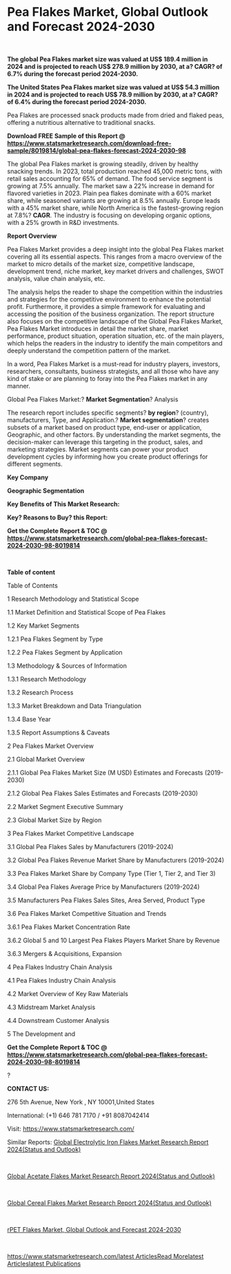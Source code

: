<h1>Pea Flakes Market, Global Outlook and Forecast 2024-2030</h1><br/><p><strong>The global Pea Flakes market size was valued at US$ 189.4 million in 2024 and is projected to reach US$ 278.9 million by 2030, at a? <strong>CAGR</strong>? of 6.7% during the forecast period 2024-2030.</strong></p>
 
 
 
 <p><strong>The United States Pea Flakes market size was valued at US$ 54.3 million in 2024 and is projected to reach US$ 78.9 million by 2030, at a? <strong>CAGR</strong>? of 6.4% during the forecast period 2024-2030.</strong></p>
 
 
 
 <p>Pea Flakes are processed snack products made from dried and flaked peas, offering a nutritious alternative to traditional snacks.</p>
 
 
 
 <p><strong>Download FREE Sample of this Report @ <a href="https://www.statsmarketresearch.com/download-free-sample/8019814/global-pea-flakes-forecast-2024-2030-98">https://www.statsmarketresearch.com/download-free-sample/8019814/global-pea-flakes-forecast-2024-2030-98</a></strong></p>
 
 
 
 <p>The global Pea Flakes market is growing steadily, driven by healthy snacking trends. In 2023, total production reached 45,000 metric tons, with retail sales accounting for 65% of demand. The food service segment is growing at 7.5% annually. The market saw a 22% increase in demand for flavored varieties in 2023. Plain pea flakes dominate with a 60% market share, while seasoned variants are growing at 8.5% annually. Europe leads with a 45% market share, while North America is the fastest-growing region at 7.8%? <strong><strong>CAGR</strong></strong>. The industry is focusing on developing organic options, with a 25% growth in R&D investments.</p>
 
 
 
 <p><strong>Report Overview</strong></p>
 
 
 
 <p>Pea Flakes Market provides a deep insight into the global Pea Flakes market covering all its essential aspects. This ranges from a macro overview of the market to micro details of the market size, competitive landscape, development trend, niche market, key market drivers and challenges, SWOT analysis, value chain analysis, etc.</p>
 
 
 
 <p>The analysis helps the reader to shape the competition within the industries and strategies for the competitive environment to enhance the potential profit. Furthermore, it provides a simple framework for evaluating and accessing the position of the business organization. The report structure also focuses on the competitive landscape of the Global Pea Flakes Market, Pea Flakes Market introduces in detail the market share, market performance, product situation, operation situation, etc. of the main players, which helps the readers in the industry to identify the main competitors and deeply understand the competition pattern of the market.</p>
 
 
 
 <p>In a word, Pea Flakes Market is a must-read for industry players, investors, researchers, consultants, business strategists, and all those who have any kind of stake or are planning to foray into the Pea Flakes market in any manner.</p>
 
 
 
 <p>Global Pea Flakes Market:? <strong>Market Segmentation</strong>? Analysis</p>
 
 
 
 <p>The research report includes specific segments? <strong>by region</strong>? (country), manufacturers, Type, and Application.? <strong>Market segmentation</strong>? creates subsets of a market based on product type, end-user or application, Geographic, and other factors. By understanding the market segments, the decision-maker can leverage this targeting in the product, sales, and marketing strategies. Market segments can power your product development cycles by informing how you create product offerings for different segments.</p>
 
 
 
 <p><strong>Key Company</strong></p>
 
 
 
 <p><strong>Geographic Segmentation</strong></p>
 
 
 
 <p><strong>Key Benefits of This Market Research:</strong></p>
 
 
 
 <p><strong>Key? <strong>Reasons to Buy</strong>? this Report:</strong></p>
 
 
 
 <div><b>Get the Complete Report & TOC @ <a href="https://www.statsmarketresearch.com/global-pea-flakes-forecast-2024-2030-98-8019814">https://www.statsmarketresearch.com/global-pea-flakes-forecast-2024-2030-98-8019814</a></b></div>
 
 
 
 <p><br />
 
 <b>Table of content</b></p>
 
 
 
 <p>Table of Contents<br />
 
 1 Research Methodology and Statistical Scope<br />
 
 1.1 Market Definition and Statistical Scope of Pea Flakes<br />
 
 1.2 Key Market Segments<br />
 
 1.2.1 Pea Flakes Segment by Type<br />
 
 1.2.2 Pea Flakes Segment by Application<br />
 
 1.3 Methodology & Sources of Information<br />
 
 1.3.1 Research Methodology<br />
 
 1.3.2 Research Process<br />
 
 1.3.3 Market Breakdown and Data Triangulation<br />
 
 1.3.4 Base Year<br />
 
 1.3.5 Report Assumptions & Caveats<br />
 
 2 Pea Flakes Market Overview<br />
 
 2.1 Global Market Overview<br />
 
 2.1.1 Global Pea Flakes Market Size (M USD) Estimates and Forecasts (2019-2030)<br />
 
 2.1.2 Global Pea Flakes Sales Estimates and Forecasts (2019-2030)<br />
 
 2.2 Market Segment Executive Summary<br />
 
 2.3 Global Market Size by Region<br />
 
 3 Pea Flakes Market Competitive Landscape<br />
 
 3.1 Global Pea Flakes Sales by Manufacturers (2019-2024)<br />
 
 3.2 Global Pea Flakes Revenue Market Share by Manufacturers (2019-2024)<br />
 
 3.3 Pea Flakes Market Share by Company Type (Tier 1, Tier 2, and Tier 3)<br />
 
 3.4 Global Pea Flakes Average Price by Manufacturers (2019-2024)<br />
 
 3.5 Manufacturers Pea Flakes Sales Sites, Area Served, Product Type<br />
 
 3.6 Pea Flakes Market Competitive Situation and Trends<br />
 
 3.6.1 Pea Flakes Market Concentration Rate<br />
 
 3.6.2 Global 5 and 10 Largest Pea Flakes Players Market Share by Revenue<br />
 
 3.6.3 Mergers & Acquisitions, Expansion<br />
 
 4 Pea Flakes Industry Chain Analysis<br />
 
 4.1 Pea Flakes Industry Chain Analysis<br />
 
 4.2 Market Overview of Key Raw Materials<br />
 
 4.3 Midstream Market Analysis<br />
 
 4.4 Downstream Customer Analysis<br />
 
 5 The Development and</p>
 
 
 
 <div><b>Get the Complete Report & TOC @ <a href="https://www.statsmarketresearch.com/global-pea-flakes-forecast-2024-2030-98-8019814">https://www.statsmarketresearch.com/global-pea-flakes-forecast-2024-2030-98-8019814</a></b></div>
 
 
 
 <p>? </p>
 
 
 
 <p><b>CONTACT US:</b><br />
 
 276 5th Avenue, New York , NY 10001,United States<br />
 
 International: (+1) 646 781 7170 / +91 8087042414<br />
 
 Visit: <a href="https://www.statsmarketresearch.com/">https://www.statsmarketresearch.com/</a><br />
 
 Similar Reports: <a href="https://www.statsmarketresearch.com/global-pea-flakes-forecast-2024-2030-98-8019814">Global Electrolytic Iron Flakes Market Research Report 2024(Status and Outlook)</a><br />
 
 <br />
 
 <a href="https://www.statsmarketresearch.com/global-pea-flakes-forecast-2024-2030-98-8019814">Global Acetate Flakes Market Research Report 2024(Status and Outlook)</a><br />
 
 <br />
 
 <a href="https://www.statsmarketresearch.com/global-pea-flakes-forecast-2024-2030-98-8019814">Global Cereal Flakes Market Research Report 2024(Status and Outlook)</a><br />
 
 <br />
 
 <a href="https://www.statsmarketresearch.com/global-pea-flakes-forecast-2024-2030-98-8019814">rPET Flakes Market, Global Outlook and Forecast 2024-2030</a><br />
 
 <br />
 
 <a href="https://gyeongbokgung.com">https://www.statsmarketresearch.com/</a><a href="https://hallyeomaritime.com">latest Articles</a><a href="https://jingwansa.com">Read More</a><a href="https://nguoiviet.jp/">latest Articles</a><a href="https://www.intelmarketresearch.com/">latest Publications</a></p>